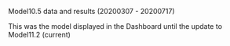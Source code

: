 Model10.5 data and results (20200307 - 20200717)

This was the model displayed in the Dashboard until the update to Model11.2 (current)
